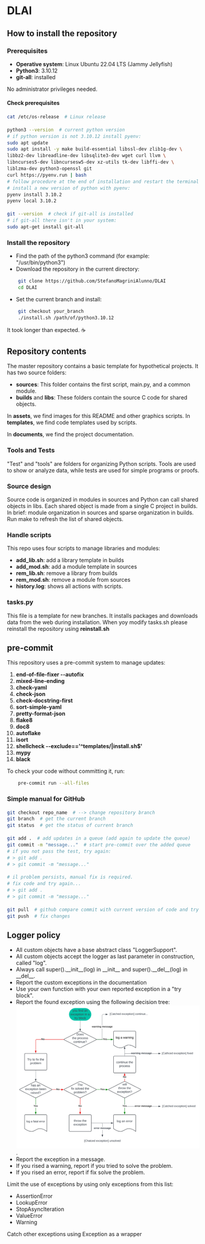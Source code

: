 # DLAI

## How to install the repository

### Prerequisites

- **Operative system**: Linux Ubuntu 22.04 LTS (Jammy Jellyfish)
- **Python3**: 3.10.12
- **git-all**: installed

No administrator privileges needed.

#### Check prerequisites
~~~bash
cat /etc/os-release  # Linux release

python3 --version  # current python version
# if python version is not 3.10.12 install pyenv:
sudo apt update
sudo apt install -y make build-essential libssl-dev zlib1g-dev \
libbz2-dev libreadline-dev libsqlite3-dev wget curl llvm \
libncurses5-dev libncursesw5-dev xz-utils tk-dev libffi-dev \
liblzma-dev python3-openssl git
curl https://pyenv.run | bash
# follow procedure at the end of installation and restart the terminal
# install a new version of python with pyenv:
pyenv install 3.10.2
pyenv local 3.10.2

git --version  # check if git-all is installed
# if git-all there isn't in your system:
sudo apt-get install git-all
~~~


### Install the repository

- Find the path of the python3 command (for example: "/usr/bin/python3")
- Download the repository in the current directory:
~~~bash
    git clone https://github.com/StefanoMagriniAlunno/DLAI
    cd DLAI
~~~
- Set the current branch and install:
~~~bash
    git checkout your_branch
    ./install.sh /path/of/python3.10.12
~~~

It took longer than expected. ☕

## Repository contents

The master repository contains a basic template for hypothetical projects. It has two source folders:
- **sources**: This folder contains the first script, main.py, and a common module.
- **builds** and **libs**: These folders contain the source C code for shared objects.

In **assets**, we find images for this README and other graphics scripts.
In **templates**, we find code templates used by scripts.

In **documents**, we find the project documentation.


### Tools and Tests

"Test" and "tools" are folders for organizing Python scripts. Tools are used to show or analyze data, while tests are used for simple programs or proofs.

### Source design
Source code is organized in modules in sources and Python can call shared objects in libs. Each shared object is made from a single C project in builds. In brief: module organization in sources and sparse organization in builds.
Run make to refresh the list of shared objects.

### Handle scripts
This repo uses four scripts to manage libraries and modules:
- **add_lib.sh**: add a library template in builds
- **add_mod.sh**: add a module template in sources
- **rem_lib.sh**: remove a library from builds
- **rem_mod.sh**: remove a module from sources
- **history.log**: shows all actions with scripts.

### tasks.py
This file is a template for new branches. It installs packages and downloads data from the web during installation.
When yoy modify tasks.sh please reinstall the repository using **reinstall.sh**

## pre-commit
This repository uses a pre-commit system to manage updates:
1. **end-of-file-fixer --autofix**
2. **mixed-line-ending**
3. **check-yaml**
4. **check-json**
5. **check-docstring-first**
6. **sort-simple-yaml**
7. **pretty-format-json**
8. **flake8**
9. **doc8**
10. **autoflake**
11. **isort**
12. **shellcheck --exclude=='^templates/|install\.sh$'**
13. **mypy**
14. **black**

To check your code without committing it, run:
~~~bash
    pre-commit run --all-files
~~~

### Simple manual for GitHub

~~~bash
git checkout repo_name  # --> change repository branch
git branch  # get the current branch
git status  # get the status of current branch

git add .  # add updates in a queue (add again to update the queue)
git commit -m "message..."  # start pre-commit over the added queue
# if you not pass the test, try again:
# > git add .
# > git commit -m "message..."

# il problem persists, manual fix is required.
# fix code and try again...
# > git add .
# > git commit -m "message..."

git pull  # github compare commit with current version of code and try to merge yuor updates
git push  # fix changes
~~~

## Logger policy

- All custom objects have a base abstract class "LoggerSupport".
- All custom objects accept the logger as last parameter in construction, called "log".
- Always call super().\_\_init\_\_(log) in \_\_init\_\_ and super().\_\_del\_\_(log) in \_\_del\_\_.
- Report the custom exceptions in the documentation
- Use your own function with your own reported exception in a "try block".
- Report the found exception using the following decision tree:
 <img src="assets/try_policy.svg" title="" style="zoom:70%;" />.
- Report the exception in a message.
- If you rised a warning, report if you tried to solve the problem.
- If you rised an error, report if fix solve the problem.

Limit the use of exceptions by using only exceptions from this list:
- AssertionError
- LookupError
- StopAsyncIteration
- ValueError
- Warning

Catch other exceptions using Exception as a wrapper

